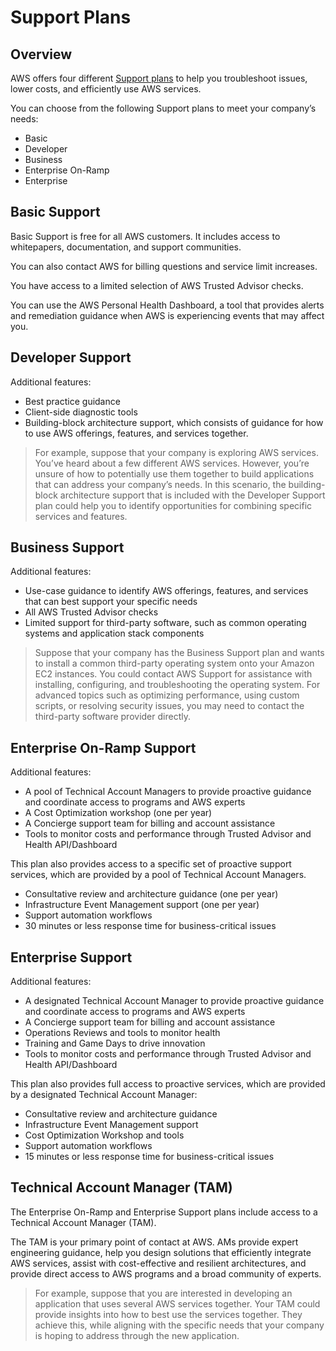 # Support Plans

## Overview

AWS offers four different [Support plans](https://aws.amazon.com/premiumsupport/plans/) to help you troubleshoot issues, lower costs, and efficiently use AWS services.

You can choose from the following Support plans to meet your company’s needs:

- Basic
- Developer
- Business
- Enterprise On-Ramp
- Enterprise

## Basic Support

Basic Support is free for all AWS customers. It includes access to whitepapers, documentation, and support communities.

You can also contact AWS for billing questions and service limit increases.

You have access to a limited selection of AWS Trusted Advisor checks.

You can use the AWS Personal Health Dashboard, a tool that provides alerts and remediation guidance when AWS is experiencing events that may affect you.


## Developer Support

Additional features:
- Best practice guidance
- Client-side diagnostic tools
- Building-block architecture support, which consists of guidance for how to use AWS offerings, features, and services together.

> For example, suppose that your company is exploring AWS services. You’ve heard about a few different AWS services. However, you’re unsure of how to potentially use them together to build applications that can address your company’s needs. In this scenario, the building-block architecture support that is included with the Developer Support plan could help you to identify opportunities for combining specific services and features.


## Business Support

Additional features:

- Use-case guidance to identify AWS offerings, features, and services that can best support your specific needs
- All AWS Trusted Advisor checks
- Limited support for third-party software, such as common operating systems and application stack components

> Suppose that your company has the Business Support plan and wants to install a common third-party operating system onto your Amazon EC2 instances. You could contact AWS Support for assistance with installing, configuring, and troubleshooting the operating system. For advanced topics such as optimizing performance, using custom scripts, or resolving security issues, you may need to contact the third-party software provider directly.


## Enterprise On-Ramp Support

Additional features:

- A pool of Technical Account Managers to provide proactive guidance and coordinate access to programs and AWS experts
- A Cost Optimization workshop (one per year)
- A Concierge support team for billing and account assistance
- Tools to monitor costs and performance through Trusted Advisor and Health API/Dashboard

This plan also provides access to a specific set of proactive support services, which are provided by a pool of Technical Account Managers.

- Consultative review and architecture guidance (one per year)
- Infrastructure Event Management support (one per year)
- Support automation workflows
- 30 minutes or less response time for business-critical issues


## Enterprise Support

Additional features:

- A designated Technical Account Manager to provide proactive guidance and coordinate access to programs and AWS experts
- A Concierge support team for billing and account assistance
- Operations Reviews and tools to monitor health
- Training and Game Days to drive innovation
- Tools to monitor costs and performance through Trusted Advisor and Health API/Dashboard

This plan also provides full access to proactive services, which are provided by a designated Technical Account Manager:

- Consultative review and architecture guidance
- Infrastructure Event Management support
- Cost Optimization Workshop and tools
- Support automation workflows
- 15 minutes or less response time for business-critical issues


## Technical Account Manager (TAM)

The Enterprise On-Ramp and Enterprise Support plans include access to a Technical Account Manager (TAM).

The TAM is your primary point of contact at AWS. AMs provide expert engineering guidance, help you design solutions that efficiently integrate AWS services, assist with cost-effective and resilient architectures, and provide direct access to AWS programs and a broad community of experts.

> For example, suppose that you are interested in developing an application that uses several AWS services together. Your TAM could provide insights into how to best use the services together. They achieve this, while aligning with the specific needs that your company is hoping to address through the new application.